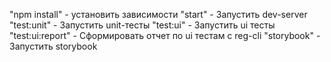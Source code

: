 "npm install" - установить зависимости
"start" - Запустить dev-server
"test:unit" - Запустить unit-тесты
"test:ui" - Запустить ui тесты
"test:ui:report" - Сформировать отчет по ui тестам с reg-cli
"storybook" - Запустить storybook